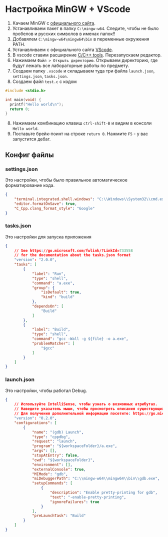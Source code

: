 # Настройка MinGW + VScode

1. Качаем MinGW с [официального сайта](https://sourceforge.net/projects/mingw-w64/).
2. Устанавливаем пакет в папку `C:\mingw-w64`. Следите, чтобы не было пробелов и русских символов в именах папок!!
3. Добавялем `C:\mingw-w64\mingw64\bin` в переменные окружения PATH.
3. Устанавливаем с официального сайта [VScode](https://code.visualstudio.com/).
4. В vscode ставим расширение [C/C++ tools](https://marketplace.visualstudio.com/items?itemName=ms-vscode.cpptools). Перезапускаем редактор.
5. Нажимаем `Файл > Открыть директорию`. Открываем директорию, где будут лежать все лабораторные работы по предмету.
6. Создаем папку `.vscode` и складываем туда три файла `launch.json`, `settings.json`, `tasks.json`.
7. Создаем файл `test.c` с кодом 

```c
#include <stdio.h>

int main(void) {
  printf("Hello world\n");
  return 0;
}
```

8. Нажимаем комбинацию клавиш `ctrl-shift-B` и видим в консоли `Hello world`.
9. Поставьте брейк-поинт на строке `return 0`. Нажмите `F5` - у вас запустится дебаг.

## Конфиг файлы

### settings.json

Это настройки, чтобы было правильное автоматическое форматирование кода.

```json
{
    "terminal.integrated.shell.windows": "C:\\Windows\\System32\\cmd.exe",
    "editor.formatOnSave": true,
    "C_Cpp.clang_format_style": "Google"
}
```

### tasks.json

Это настройки для запуска приложения

```json
{
    // See https://go.microsoft.com/fwlink/?LinkId=733558
    // for the documentation about the tasks.json format
    "version": "2.0.0",
    "tasks": [
        {
            "label": "Run",
            "type": "shell",
            "command": "a.exe",
            "group": {
                "isDefault": true,
                "kind": "build"
            },
            "dependsOn": [
                "Build"
            ]
        },
        {
            "label": "Build",
            "type": "shell",
            "command": "gcc -Wall -g ${file} -o a.exe",
            "problemMatcher": [
                "$gcc"
            ]
        }
    ]
}
```

### launch.json

Это настройки, чтобы работал Debug.

```json
{
    // Используйте IntelliSense, чтобы узнать о возможных атрибутах.
    // Наведите указатель мыши, чтобы просмотреть описания существующих атрибутов.
    // Для получения дополнительной информации посетите: https://go.microsoft.com/fwlink/?linkid=830387
    "version": "0.2.0",
    "configurations": [
        {
            "name": "(gdb) Launch",
            "type": "cppdbg",
            "request": "launch",
            "program": "${workspaceFolder}/a.exe",
            "args": [],
            "stopAtEntry": false,
            "cwd": "${workspaceFolder}",
            "environment": [],
            "externalConsole": true,
            "MIMode": "gdb",
            "miDebuggerPath": "C:\\mingw-w64\\mingw64\\bin\\gdb.exe",
            "setupCommands": [
                {
                    "description": "Enable pretty-printing for gdb",
                    "text": "-enable-pretty-printing",
                    "ignoreFailures": true
                }
            ],
            "preLaunchTask": "Build"
        }
    ]
}
```
